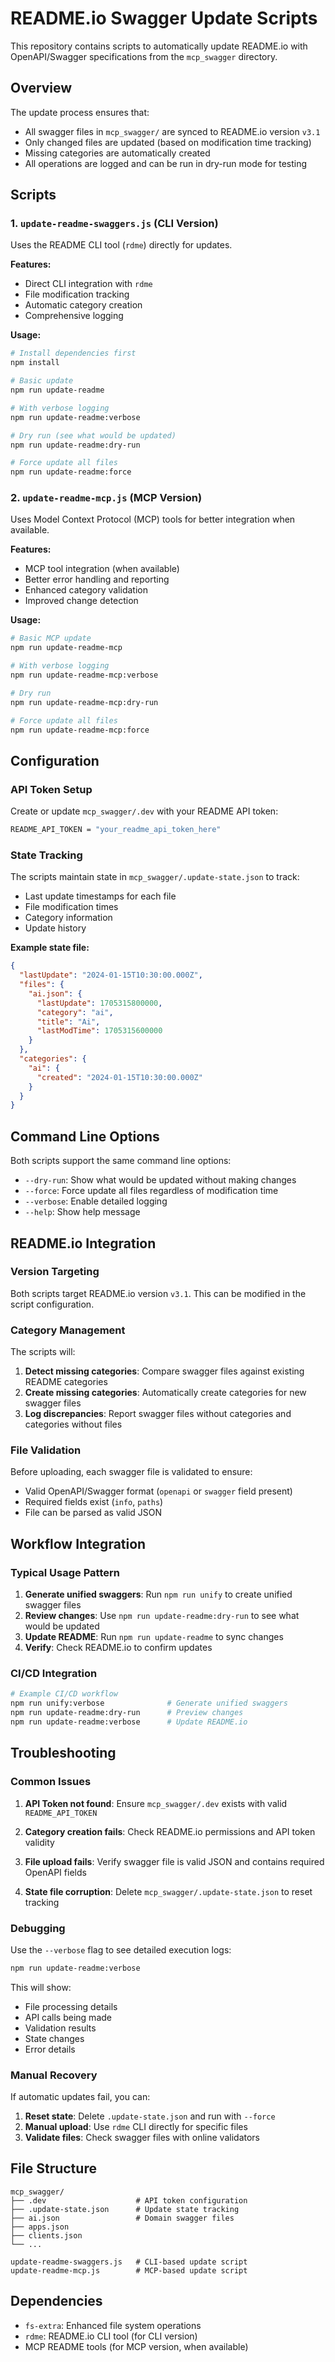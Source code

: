 # README.io Swagger Update Scripts

This repository contains scripts to automatically update README.io with OpenAPI/Swagger specifications from the `mcp_swagger` directory.

## Overview

The update process ensures that:
- All swagger files in `mcp_swagger/` are synced to README.io version `v3.1`
- Only changed files are updated (based on modification time tracking)
- Missing categories are automatically created
- All operations are logged and can be run in dry-run mode for testing

## Scripts

### 1. `update-readme-swaggers.js` (CLI Version)

Uses the README CLI tool (`rdme`) directly for updates.

**Features:**
- Direct CLI integration with `rdme`
- File modification tracking
- Automatic category creation
- Comprehensive logging

**Usage:**
```bash
# Install dependencies first
npm install

# Basic update
npm run update-readme

# With verbose logging
npm run update-readme:verbose

# Dry run (see what would be updated)
npm run update-readme:dry-run

# Force update all files
npm run update-readme:force
```

### 2. `update-readme-mcp.js` (MCP Version)

Uses Model Context Protocol (MCP) tools for better integration when available.

**Features:**
- MCP tool integration (when available)
- Better error handling and reporting  
- Enhanced category validation
- Improved change detection

**Usage:**
```bash
# Basic MCP update
npm run update-readme-mcp

# With verbose logging
npm run update-readme-mcp:verbose

# Dry run
npm run update-readme-mcp:dry-run

# Force update all files
npm run update-readme-mcp:force
```

## Configuration

### API Token Setup

Create or update `mcp_swagger/.dev` with your README API token:

```bash
README_API_TOKEN = "your_readme_api_token_here"
```

### State Tracking

The scripts maintain state in `mcp_swagger/.update-state.json` to track:
- Last update timestamps for each file
- File modification times
- Category information
- Update history

**Example state file:**
```json
{
  "lastUpdate": "2024-01-15T10:30:00.000Z",
  "files": {
    "ai.json": {
      "lastUpdate": 1705315800000,
      "category": "ai",
      "title": "Ai",
      "lastModTime": 1705315600000
    }
  },
  "categories": {
    "ai": {
      "created": "2024-01-15T10:30:00.000Z"
    }
  }
}
```

## Command Line Options

Both scripts support the same command line options:

- `--dry-run`: Show what would be updated without making changes
- `--force`: Force update all files regardless of modification time  
- `--verbose`: Enable detailed logging
- `--help`: Show help message

## README.io Integration

### Version Targeting

Both scripts target README.io version `v3.1`. This can be modified in the script configuration.

### Category Management

The scripts will:
1. **Detect missing categories**: Compare swagger files against existing README categories
2. **Create missing categories**: Automatically create categories for new swagger files
3. **Log discrepancies**: Report swagger files without categories and categories without files

### File Validation

Before uploading, each swagger file is validated to ensure:
- Valid OpenAPI/Swagger format (`openapi` or `swagger` field present)
- Required fields exist (`info`, `paths`)
- File can be parsed as valid JSON

## Workflow Integration

### Typical Usage Pattern

1. **Generate unified swaggers**: Run `npm run unify` to create unified swagger files
2. **Review changes**: Use `npm run update-readme:dry-run` to see what would be updated
3. **Update README**: Run `npm run update-readme` to sync changes
4. **Verify**: Check README.io to confirm updates

### CI/CD Integration

```bash
# Example CI/CD workflow
npm run unify:verbose              # Generate unified swaggers
npm run update-readme:dry-run      # Preview changes  
npm run update-readme:verbose      # Update README.io
```

## Troubleshooting

### Common Issues

1. **API Token not found**: Ensure `mcp_swagger/.dev` exists with valid `README_API_TOKEN`

2. **Category creation fails**: Check README.io permissions and API token validity

3. **File upload fails**: Verify swagger file is valid JSON and contains required OpenAPI fields

4. **State file corruption**: Delete `mcp_swagger/.update-state.json` to reset tracking

### Debugging

Use the `--verbose` flag to see detailed execution logs:

```bash
npm run update-readme:verbose
```

This will show:
- File processing details
- API calls being made
- Validation results  
- State changes
- Error details

### Manual Recovery

If automatic updates fail, you can:

1. **Reset state**: Delete `.update-state.json` and run with `--force`
2. **Manual upload**: Use `rdme` CLI directly for specific files
3. **Validate files**: Check swagger files with online validators

## File Structure

```
mcp_swagger/
├── .dev                    # API token configuration
├── .update-state.json      # Update state tracking
├── ai.json                 # Domain swagger files
├── apps.json
├── clients.json
└── ...

update-readme-swaggers.js   # CLI-based update script
update-readme-mcp.js        # MCP-based update script  
```

## Dependencies

- `fs-extra`: Enhanced file system operations
- `rdme`: README.io CLI tool (for CLI version)
- MCP README tools (for MCP version, when available)
